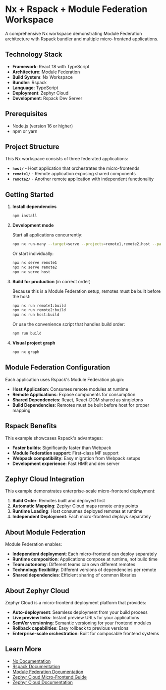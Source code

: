 # Nx + Rspack + Module Federation Workspace

A comprehensive Nx workspace demonstrating Module Federation architecture with Rspack bundler and multiple micro-frontend applications.

## Technology Stack

- **Framework**: React 18 with TypeScript
- **Architecture**: Module Federation
- **Build System**: Nx Workspace
- **Bundler**: Rspack
- **Language**: TypeScript
- **Deployment**: Zephyr Cloud
- **Development**: Rspack Dev Server

## Prerequisites

- Node.js (version 16 or higher)
- npm or yarn

## Project Structure

This Nx workspace consists of three federated applications:

- **`host/`** - Host application that orchestrates the micro-frontends
- **`remote1/`** - Remote application exposing shared components
- **`remote2/`** - Another remote application with independent functionality

## Getting Started

1. **Install dependencies**
   ```bash
   npm install
   ```

2. **Development mode**
   
   Start all applications concurrently:
   ```bash
   npx nx run-many --target=serve --projects=remote1,remote2,host --parallel
   ```
   
   Or start individually:
   ```bash
   npx nx serve remote1
   npx nx serve remote2
   npx nx serve host
   ```

3. **Build for production** (in correct order)
   
   Because this is a Module Federation setup, remotes must be built before the host:
   
   ```bash
   npx nx run remote1:build
   npx nx run remote2:build
   npx nx run host:build
   ```
   
   Or use the convenience script that handles build order:
   ```bash
   npm run build
   ```

4. **Visual project graph**
   ```bash
   npx nx graph
   ```

## Module Federation Configuration

Each application uses Rspack's Module Federation plugin:

- **Host Application**: Consumes remote modules at runtime
- **Remote Applications**: Expose components for consumption
- **Shared Dependencies**: React, React-DOM shared as singletons
- **Build Dependencies**: Remotes must be built before host for proper mapping

## Rspack Benefits

This example showcases Rspack's advantages:
- **Faster builds**: Significantly faster than Webpack
- **Module Federation support**: First-class MF support
- **Webpack compatibility**: Easy migration from Webpack setups
- **Development experience**: Fast HMR and dev server

## Zephyr Cloud Integration

This example demonstrates enterprise-scale micro-frontend deployment:

1. **Build Order**: Remotes built and deployed first
2. **Automatic Mapping**: Zephyr Cloud maps remote entry points
3. **Runtime Loading**: Host consumes deployed remotes at runtime  
4. **Independent Deployment**: Each micro-frontend deploys separately

## About Module Federation

Module Federation enables:
- **Independent deployment**: Each micro-frontend can deploy separately
- **Runtime composition**: Applications compose at runtime, not build time
- **Team autonomy**: Different teams can own different remotes  
- **Technology flexibility**: Different versions of dependencies per remote
- **Shared dependencies**: Efficient sharing of common libraries

## About Zephyr Cloud

Zephyr Cloud is a micro-frontend deployment platform that provides:
- **Auto-deployment**: Seamless deployment from your build process
- **Live preview links**: Instant preview URLs for your applications
- **SemVer versioning**: Semantic versioning for your frontend modules
- **Rollback capabilities**: Easy rollback to previous versions
- **Enterprise-scale orchestration**: Built for composable frontend systems

## Learn More

- [Nx Documentation](https://nx.dev/)
- [Rspack Documentation](https://rspack.dev/)
- [Module Federation Documentation](https://module-federation.io/)
- [Zephyr Cloud Micro-Frontend Guide](https://docs.zephyr-cloud.io/how-to/mf-guide)
- [Zephyr Cloud Documentation](https://docs.zephyr-cloud.io)